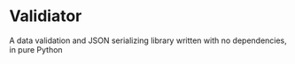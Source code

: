 # Validiator
A data validation and JSON serializing library written with no dependencies, in pure Python

